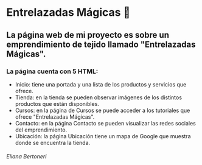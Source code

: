 # Entrelazadas Mágicas 🧶

## La página web de mi proyecto es sobre un emprendimiento de tejido llamado "Entrelazadas Mágicas". 
### La página cuenta con 5 HTML:
- Inicio: tiene una portada y una lista de los productos y servicios que ofrece.
- Tienda: en la tienda se pueden observar imágenes de los distintos productos que están disponibles.
- Cursos: en la página de Cursos se puede acceder a los tutoriales que ofrece "Entrelazadas Mágicas".
- Contacto: en la página Contacto se pueden visualizar las redes sociales del emprendimiento. 
- Ubicación: la página Ubicación tiene un mapa de Google que muestra donde se encuentra la tienda.

######  Eliana Bertoneri
